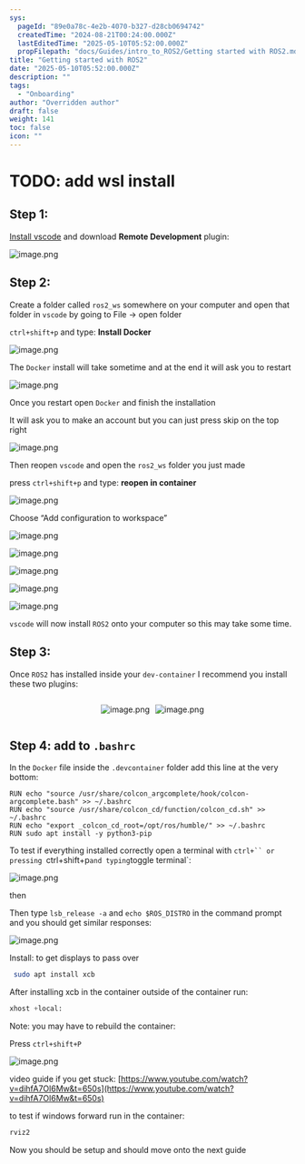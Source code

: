 ```yaml
---
sys:
  pageId: "89e0a78c-4e2b-4070-b327-d28cb0694742"
  createdTime: "2024-08-21T00:24:00.000Z"
  lastEditedTime: "2025-05-10T05:52:00.000Z"
  propFilepath: "docs/Guides/intro_to_ROS2/Getting started with ROS2.md"
title: "Getting started with ROS2"
date: "2025-05-10T05:52:00.000Z"
description: ""
tags:
  - "Onboarding"
author: "Overridden author"
draft: false
weight: 141
toc: false
icon: ""
---
```


# TODO: add wsl install

## Step 1:

[Install vscode](https://code.visualstudio.com/download) and download **Remote Development** plugin:

![image.png](https://prod-files-secure.s3.us-west-2.amazonaws.com/d518164a-d88e-44d1-a4ee-3adb3bd8bce0/efb52993-1881-4a40-b95e-6f020334f022/image.png?X-Amz-Algorithm=AWS4-HMAC-SHA256&X-Amz-Content-Sha256=UNSIGNED-PAYLOAD&X-Amz-Credential=ASIAZI2LB46632PAJESF%2F20250713%2Fus-west-2%2Fs3%2Faws4_request&X-Amz-Date=20250713T081122Z&X-Amz-Expires=3600&X-Amz-Security-Token=IQoJb3JpZ2luX2VjEPf%2F%2F%2F%2F%2F%2F%2F%2F%2F%2FwEaCXVzLXdlc3QtMiJGMEQCIGFldVLf2GXM8knb%2BRhJqkV6jImUlimHvcfmEbrqfOuIAiBmSvfoDuV%2FG9U2JyU%2FXHIrM98W2rJneW5OpYMkyiDt2ir%2FAwgQEAAaDDYzNzQyMzE4MzgwNSIMgqDe6iH3w3XNAKY1KtwD0qcTNy1yU9zcY8D8GgHGeZ3NeraQLmGvVNDDkC8aJUIW%2BA1yO7oXjg2yxwnAWgm7iibmB9AMdoWowm5YnPceKNGeUmrzZaS%2Faht%2FMt31dOTVL3VoK7m8fjMERtbru5a6EoX%2BQnUv2%2B7ny8SYGLh%2BaA6hiiY6jZ1rDOHHO%2F7mrHMRxvlZrga9dRzcMS0I86AeQ47nS1xE3zxPpi%2FP%2FNiNCMneoEZYdD8sdlzmzmK9V0kvC7%2FRnI7LHrCd%2F%2FQ%2Bf4dT%2B1zDEA1WPb8UhwbMv2kC9vnOnhRfrhGsCPx8aaGcizEsyY3YkBTqy9jdzdgUfLPBx0FX%2FPo82EglCNKXM8jf3c%2B51TynDeteftiP3KXB7%2Fxv5EwIQVuwJCHDU8GXKO9gDvjGEjVHeC19iN6%2BqQ%2F8ZNsKcM%2Buuj9Q9kGd70B%2B0VzMdQtV7H1s4f6A3hg2cR17gB3WidGrrGYeECtwvHkJcOHzuAAywKCVbwiEC9kJHPLIYAZ2Zy0%2F4WoHRkibSsyjkv3a2LegFCKYyJyLZgt228zBusJ%2B3vZyEC01hqgbryv%2Fupqr6AE0iGvrjLNi0AAYArgzdEFasF9FbJIdk%2FBd0q%2BZ3JRPn1gX0Dhiypp9bTPCuM2NlKos0vSiJOkwyKTNwwY6pgGawlXobvwnHOtkooaNMu9DriFCb%2FVM%2BlwI0Em%2FjOIcDZCH8kqFKtlEgzrzLUWDQLI8TikqIMVtmJ4Do5FWXa1VzjC5CY%2Bq%2BVaE5Qnwx7%2Bwec8PUYIpWcF588FNbkwdAIc4yvw%2Bp0uQAnm8k%2FCXCo02i9izNFc97FDX7vDaZzDPIH70pVhlX1a1xXX9tm%2Fhf2Wdj9NVV9PaBPvApmuAbRemGTAkk2vo&X-Amz-Signature=795213cf69fe59ac55e2c9cb2957c566ee2c1ed387f0ca3af2c816b33d1915a9&X-Amz-SignedHeaders=host&x-amz-checksum-mode=ENABLED&x-id=GetObject)

## Step 2:

Create a folder called `ros2_ws` somewhere on your computer and open that folder in `vscode` by going to File → open folder 

`ctrl+shift+p` and type: **Install Docker**

![image.png](https://prod-files-secure.s3.us-west-2.amazonaws.com/d518164a-d88e-44d1-a4ee-3adb3bd8bce0/2269dc0e-1cd5-47ff-bceb-c04ad9b2eab0/image.png?X-Amz-Algorithm=AWS4-HMAC-SHA256&X-Amz-Content-Sha256=UNSIGNED-PAYLOAD&X-Amz-Credential=ASIAZI2LB46632PAJESF%2F20250713%2Fus-west-2%2Fs3%2Faws4_request&X-Amz-Date=20250713T081122Z&X-Amz-Expires=3600&X-Amz-Security-Token=IQoJb3JpZ2luX2VjEPf%2F%2F%2F%2F%2F%2F%2F%2F%2F%2FwEaCXVzLXdlc3QtMiJGMEQCIGFldVLf2GXM8knb%2BRhJqkV6jImUlimHvcfmEbrqfOuIAiBmSvfoDuV%2FG9U2JyU%2FXHIrM98W2rJneW5OpYMkyiDt2ir%2FAwgQEAAaDDYzNzQyMzE4MzgwNSIMgqDe6iH3w3XNAKY1KtwD0qcTNy1yU9zcY8D8GgHGeZ3NeraQLmGvVNDDkC8aJUIW%2BA1yO7oXjg2yxwnAWgm7iibmB9AMdoWowm5YnPceKNGeUmrzZaS%2Faht%2FMt31dOTVL3VoK7m8fjMERtbru5a6EoX%2BQnUv2%2B7ny8SYGLh%2BaA6hiiY6jZ1rDOHHO%2F7mrHMRxvlZrga9dRzcMS0I86AeQ47nS1xE3zxPpi%2FP%2FNiNCMneoEZYdD8sdlzmzmK9V0kvC7%2FRnI7LHrCd%2F%2FQ%2Bf4dT%2B1zDEA1WPb8UhwbMv2kC9vnOnhRfrhGsCPx8aaGcizEsyY3YkBTqy9jdzdgUfLPBx0FX%2FPo82EglCNKXM8jf3c%2B51TynDeteftiP3KXB7%2Fxv5EwIQVuwJCHDU8GXKO9gDvjGEjVHeC19iN6%2BqQ%2F8ZNsKcM%2Buuj9Q9kGd70B%2B0VzMdQtV7H1s4f6A3hg2cR17gB3WidGrrGYeECtwvHkJcOHzuAAywKCVbwiEC9kJHPLIYAZ2Zy0%2F4WoHRkibSsyjkv3a2LegFCKYyJyLZgt228zBusJ%2B3vZyEC01hqgbryv%2Fupqr6AE0iGvrjLNi0AAYArgzdEFasF9FbJIdk%2FBd0q%2BZ3JRPn1gX0Dhiypp9bTPCuM2NlKos0vSiJOkwyKTNwwY6pgGawlXobvwnHOtkooaNMu9DriFCb%2FVM%2BlwI0Em%2FjOIcDZCH8kqFKtlEgzrzLUWDQLI8TikqIMVtmJ4Do5FWXa1VzjC5CY%2Bq%2BVaE5Qnwx7%2Bwec8PUYIpWcF588FNbkwdAIc4yvw%2Bp0uQAnm8k%2FCXCo02i9izNFc97FDX7vDaZzDPIH70pVhlX1a1xXX9tm%2Fhf2Wdj9NVV9PaBPvApmuAbRemGTAkk2vo&X-Amz-Signature=8a10c92d4260033f5b3781c284153514c4c7cd79379cc411d0c40b17efe4d7d8&X-Amz-SignedHeaders=host&x-amz-checksum-mode=ENABLED&x-id=GetObject)

The `Docker` install will take sometime and at the end it will ask you to restart

![image.png](https://prod-files-secure.s3.us-west-2.amazonaws.com/d518164a-d88e-44d1-a4ee-3adb3bd8bce0/ed233f78-be33-4b1f-b89c-9c346c0e961e/image.png?X-Amz-Algorithm=AWS4-HMAC-SHA256&X-Amz-Content-Sha256=UNSIGNED-PAYLOAD&X-Amz-Credential=ASIAZI2LB46632PAJESF%2F20250713%2Fus-west-2%2Fs3%2Faws4_request&X-Amz-Date=20250713T081122Z&X-Amz-Expires=3600&X-Amz-Security-Token=IQoJb3JpZ2luX2VjEPf%2F%2F%2F%2F%2F%2F%2F%2F%2F%2FwEaCXVzLXdlc3QtMiJGMEQCIGFldVLf2GXM8knb%2BRhJqkV6jImUlimHvcfmEbrqfOuIAiBmSvfoDuV%2FG9U2JyU%2FXHIrM98W2rJneW5OpYMkyiDt2ir%2FAwgQEAAaDDYzNzQyMzE4MzgwNSIMgqDe6iH3w3XNAKY1KtwD0qcTNy1yU9zcY8D8GgHGeZ3NeraQLmGvVNDDkC8aJUIW%2BA1yO7oXjg2yxwnAWgm7iibmB9AMdoWowm5YnPceKNGeUmrzZaS%2Faht%2FMt31dOTVL3VoK7m8fjMERtbru5a6EoX%2BQnUv2%2B7ny8SYGLh%2BaA6hiiY6jZ1rDOHHO%2F7mrHMRxvlZrga9dRzcMS0I86AeQ47nS1xE3zxPpi%2FP%2FNiNCMneoEZYdD8sdlzmzmK9V0kvC7%2FRnI7LHrCd%2F%2FQ%2Bf4dT%2B1zDEA1WPb8UhwbMv2kC9vnOnhRfrhGsCPx8aaGcizEsyY3YkBTqy9jdzdgUfLPBx0FX%2FPo82EglCNKXM8jf3c%2B51TynDeteftiP3KXB7%2Fxv5EwIQVuwJCHDU8GXKO9gDvjGEjVHeC19iN6%2BqQ%2F8ZNsKcM%2Buuj9Q9kGd70B%2B0VzMdQtV7H1s4f6A3hg2cR17gB3WidGrrGYeECtwvHkJcOHzuAAywKCVbwiEC9kJHPLIYAZ2Zy0%2F4WoHRkibSsyjkv3a2LegFCKYyJyLZgt228zBusJ%2B3vZyEC01hqgbryv%2Fupqr6AE0iGvrjLNi0AAYArgzdEFasF9FbJIdk%2FBd0q%2BZ3JRPn1gX0Dhiypp9bTPCuM2NlKos0vSiJOkwyKTNwwY6pgGawlXobvwnHOtkooaNMu9DriFCb%2FVM%2BlwI0Em%2FjOIcDZCH8kqFKtlEgzrzLUWDQLI8TikqIMVtmJ4Do5FWXa1VzjC5CY%2Bq%2BVaE5Qnwx7%2Bwec8PUYIpWcF588FNbkwdAIc4yvw%2Bp0uQAnm8k%2FCXCo02i9izNFc97FDX7vDaZzDPIH70pVhlX1a1xXX9tm%2Fhf2Wdj9NVV9PaBPvApmuAbRemGTAkk2vo&X-Amz-Signature=697ebd8ab33c4cf0458a13168c18324a2833b18246ffd15087aedc07cada03a6&X-Amz-SignedHeaders=host&x-amz-checksum-mode=ENABLED&x-id=GetObject)

Once you restart open `Docker` and finish the installation

It will ask you to make an account but you can just press skip on the top right

![image.png](https://prod-files-secure.s3.us-west-2.amazonaws.com/d518164a-d88e-44d1-a4ee-3adb3bd8bce0/21010ad9-1659-4fd9-9f59-9932a09b2a3d/image.png?X-Amz-Algorithm=AWS4-HMAC-SHA256&X-Amz-Content-Sha256=UNSIGNED-PAYLOAD&X-Amz-Credential=ASIAZI2LB46632PAJESF%2F20250713%2Fus-west-2%2Fs3%2Faws4_request&X-Amz-Date=20250713T081122Z&X-Amz-Expires=3600&X-Amz-Security-Token=IQoJb3JpZ2luX2VjEPf%2F%2F%2F%2F%2F%2F%2F%2F%2F%2FwEaCXVzLXdlc3QtMiJGMEQCIGFldVLf2GXM8knb%2BRhJqkV6jImUlimHvcfmEbrqfOuIAiBmSvfoDuV%2FG9U2JyU%2FXHIrM98W2rJneW5OpYMkyiDt2ir%2FAwgQEAAaDDYzNzQyMzE4MzgwNSIMgqDe6iH3w3XNAKY1KtwD0qcTNy1yU9zcY8D8GgHGeZ3NeraQLmGvVNDDkC8aJUIW%2BA1yO7oXjg2yxwnAWgm7iibmB9AMdoWowm5YnPceKNGeUmrzZaS%2Faht%2FMt31dOTVL3VoK7m8fjMERtbru5a6EoX%2BQnUv2%2B7ny8SYGLh%2BaA6hiiY6jZ1rDOHHO%2F7mrHMRxvlZrga9dRzcMS0I86AeQ47nS1xE3zxPpi%2FP%2FNiNCMneoEZYdD8sdlzmzmK9V0kvC7%2FRnI7LHrCd%2F%2FQ%2Bf4dT%2B1zDEA1WPb8UhwbMv2kC9vnOnhRfrhGsCPx8aaGcizEsyY3YkBTqy9jdzdgUfLPBx0FX%2FPo82EglCNKXM8jf3c%2B51TynDeteftiP3KXB7%2Fxv5EwIQVuwJCHDU8GXKO9gDvjGEjVHeC19iN6%2BqQ%2F8ZNsKcM%2Buuj9Q9kGd70B%2B0VzMdQtV7H1s4f6A3hg2cR17gB3WidGrrGYeECtwvHkJcOHzuAAywKCVbwiEC9kJHPLIYAZ2Zy0%2F4WoHRkibSsyjkv3a2LegFCKYyJyLZgt228zBusJ%2B3vZyEC01hqgbryv%2Fupqr6AE0iGvrjLNi0AAYArgzdEFasF9FbJIdk%2FBd0q%2BZ3JRPn1gX0Dhiypp9bTPCuM2NlKos0vSiJOkwyKTNwwY6pgGawlXobvwnHOtkooaNMu9DriFCb%2FVM%2BlwI0Em%2FjOIcDZCH8kqFKtlEgzrzLUWDQLI8TikqIMVtmJ4Do5FWXa1VzjC5CY%2Bq%2BVaE5Qnwx7%2Bwec8PUYIpWcF588FNbkwdAIc4yvw%2Bp0uQAnm8k%2FCXCo02i9izNFc97FDX7vDaZzDPIH70pVhlX1a1xXX9tm%2Fhf2Wdj9NVV9PaBPvApmuAbRemGTAkk2vo&X-Amz-Signature=26830c2dc15abaeb4b5b877c98687d224bb9069ef0fe9e29a9a16b664e7383e2&X-Amz-SignedHeaders=host&x-amz-checksum-mode=ENABLED&x-id=GetObject)

Then reopen `vscode` and open the `ros2_ws` folder you just made

press `ctrl+shift+p` and type: **reopen in container**

![image.png](https://prod-files-secure.s3.us-west-2.amazonaws.com/d518164a-d88e-44d1-a4ee-3adb3bd8bce0/4e93b8c2-41ad-488c-8095-c74205196118/image.png?X-Amz-Algorithm=AWS4-HMAC-SHA256&X-Amz-Content-Sha256=UNSIGNED-PAYLOAD&X-Amz-Credential=ASIAZI2LB46632PAJESF%2F20250713%2Fus-west-2%2Fs3%2Faws4_request&X-Amz-Date=20250713T081122Z&X-Amz-Expires=3600&X-Amz-Security-Token=IQoJb3JpZ2luX2VjEPf%2F%2F%2F%2F%2F%2F%2F%2F%2F%2FwEaCXVzLXdlc3QtMiJGMEQCIGFldVLf2GXM8knb%2BRhJqkV6jImUlimHvcfmEbrqfOuIAiBmSvfoDuV%2FG9U2JyU%2FXHIrM98W2rJneW5OpYMkyiDt2ir%2FAwgQEAAaDDYzNzQyMzE4MzgwNSIMgqDe6iH3w3XNAKY1KtwD0qcTNy1yU9zcY8D8GgHGeZ3NeraQLmGvVNDDkC8aJUIW%2BA1yO7oXjg2yxwnAWgm7iibmB9AMdoWowm5YnPceKNGeUmrzZaS%2Faht%2FMt31dOTVL3VoK7m8fjMERtbru5a6EoX%2BQnUv2%2B7ny8SYGLh%2BaA6hiiY6jZ1rDOHHO%2F7mrHMRxvlZrga9dRzcMS0I86AeQ47nS1xE3zxPpi%2FP%2FNiNCMneoEZYdD8sdlzmzmK9V0kvC7%2FRnI7LHrCd%2F%2FQ%2Bf4dT%2B1zDEA1WPb8UhwbMv2kC9vnOnhRfrhGsCPx8aaGcizEsyY3YkBTqy9jdzdgUfLPBx0FX%2FPo82EglCNKXM8jf3c%2B51TynDeteftiP3KXB7%2Fxv5EwIQVuwJCHDU8GXKO9gDvjGEjVHeC19iN6%2BqQ%2F8ZNsKcM%2Buuj9Q9kGd70B%2B0VzMdQtV7H1s4f6A3hg2cR17gB3WidGrrGYeECtwvHkJcOHzuAAywKCVbwiEC9kJHPLIYAZ2Zy0%2F4WoHRkibSsyjkv3a2LegFCKYyJyLZgt228zBusJ%2B3vZyEC01hqgbryv%2Fupqr6AE0iGvrjLNi0AAYArgzdEFasF9FbJIdk%2FBd0q%2BZ3JRPn1gX0Dhiypp9bTPCuM2NlKos0vSiJOkwyKTNwwY6pgGawlXobvwnHOtkooaNMu9DriFCb%2FVM%2BlwI0Em%2FjOIcDZCH8kqFKtlEgzrzLUWDQLI8TikqIMVtmJ4Do5FWXa1VzjC5CY%2Bq%2BVaE5Qnwx7%2Bwec8PUYIpWcF588FNbkwdAIc4yvw%2Bp0uQAnm8k%2FCXCo02i9izNFc97FDX7vDaZzDPIH70pVhlX1a1xXX9tm%2Fhf2Wdj9NVV9PaBPvApmuAbRemGTAkk2vo&X-Amz-Signature=d20e9c3e7d212ecc9a55bd470c236ac4627483ebfcb9d8e27f8ed9d928feb576&X-Amz-SignedHeaders=host&x-amz-checksum-mode=ENABLED&x-id=GetObject)

Choose “Add configuration to workspace”

![image.png](https://prod-files-secure.s3.us-west-2.amazonaws.com/d518164a-d88e-44d1-a4ee-3adb3bd8bce0/9560b282-5060-4989-ba37-97e7b2c22476/image.png?X-Amz-Algorithm=AWS4-HMAC-SHA256&X-Amz-Content-Sha256=UNSIGNED-PAYLOAD&X-Amz-Credential=ASIAZI2LB46632PAJESF%2F20250713%2Fus-west-2%2Fs3%2Faws4_request&X-Amz-Date=20250713T081122Z&X-Amz-Expires=3600&X-Amz-Security-Token=IQoJb3JpZ2luX2VjEPf%2F%2F%2F%2F%2F%2F%2F%2F%2F%2FwEaCXVzLXdlc3QtMiJGMEQCIGFldVLf2GXM8knb%2BRhJqkV6jImUlimHvcfmEbrqfOuIAiBmSvfoDuV%2FG9U2JyU%2FXHIrM98W2rJneW5OpYMkyiDt2ir%2FAwgQEAAaDDYzNzQyMzE4MzgwNSIMgqDe6iH3w3XNAKY1KtwD0qcTNy1yU9zcY8D8GgHGeZ3NeraQLmGvVNDDkC8aJUIW%2BA1yO7oXjg2yxwnAWgm7iibmB9AMdoWowm5YnPceKNGeUmrzZaS%2Faht%2FMt31dOTVL3VoK7m8fjMERtbru5a6EoX%2BQnUv2%2B7ny8SYGLh%2BaA6hiiY6jZ1rDOHHO%2F7mrHMRxvlZrga9dRzcMS0I86AeQ47nS1xE3zxPpi%2FP%2FNiNCMneoEZYdD8sdlzmzmK9V0kvC7%2FRnI7LHrCd%2F%2FQ%2Bf4dT%2B1zDEA1WPb8UhwbMv2kC9vnOnhRfrhGsCPx8aaGcizEsyY3YkBTqy9jdzdgUfLPBx0FX%2FPo82EglCNKXM8jf3c%2B51TynDeteftiP3KXB7%2Fxv5EwIQVuwJCHDU8GXKO9gDvjGEjVHeC19iN6%2BqQ%2F8ZNsKcM%2Buuj9Q9kGd70B%2B0VzMdQtV7H1s4f6A3hg2cR17gB3WidGrrGYeECtwvHkJcOHzuAAywKCVbwiEC9kJHPLIYAZ2Zy0%2F4WoHRkibSsyjkv3a2LegFCKYyJyLZgt228zBusJ%2B3vZyEC01hqgbryv%2Fupqr6AE0iGvrjLNi0AAYArgzdEFasF9FbJIdk%2FBd0q%2BZ3JRPn1gX0Dhiypp9bTPCuM2NlKos0vSiJOkwyKTNwwY6pgGawlXobvwnHOtkooaNMu9DriFCb%2FVM%2BlwI0Em%2FjOIcDZCH8kqFKtlEgzrzLUWDQLI8TikqIMVtmJ4Do5FWXa1VzjC5CY%2Bq%2BVaE5Qnwx7%2Bwec8PUYIpWcF588FNbkwdAIc4yvw%2Bp0uQAnm8k%2FCXCo02i9izNFc97FDX7vDaZzDPIH70pVhlX1a1xXX9tm%2Fhf2Wdj9NVV9PaBPvApmuAbRemGTAkk2vo&X-Amz-Signature=d111cfd36e899230a5f5e3a22b8cf21cefd1028971ba0dcee7056fcbf036e4d4&X-Amz-SignedHeaders=host&x-amz-checksum-mode=ENABLED&x-id=GetObject)

![image.png](https://prod-files-secure.s3.us-west-2.amazonaws.com/d518164a-d88e-44d1-a4ee-3adb3bd8bce0/2ee63f81-886b-48e8-a553-dc6e5eac99e4/image.png?X-Amz-Algorithm=AWS4-HMAC-SHA256&X-Amz-Content-Sha256=UNSIGNED-PAYLOAD&X-Amz-Credential=ASIAZI2LB46632PAJESF%2F20250713%2Fus-west-2%2Fs3%2Faws4_request&X-Amz-Date=20250713T081122Z&X-Amz-Expires=3600&X-Amz-Security-Token=IQoJb3JpZ2luX2VjEPf%2F%2F%2F%2F%2F%2F%2F%2F%2F%2FwEaCXVzLXdlc3QtMiJGMEQCIGFldVLf2GXM8knb%2BRhJqkV6jImUlimHvcfmEbrqfOuIAiBmSvfoDuV%2FG9U2JyU%2FXHIrM98W2rJneW5OpYMkyiDt2ir%2FAwgQEAAaDDYzNzQyMzE4MzgwNSIMgqDe6iH3w3XNAKY1KtwD0qcTNy1yU9zcY8D8GgHGeZ3NeraQLmGvVNDDkC8aJUIW%2BA1yO7oXjg2yxwnAWgm7iibmB9AMdoWowm5YnPceKNGeUmrzZaS%2Faht%2FMt31dOTVL3VoK7m8fjMERtbru5a6EoX%2BQnUv2%2B7ny8SYGLh%2BaA6hiiY6jZ1rDOHHO%2F7mrHMRxvlZrga9dRzcMS0I86AeQ47nS1xE3zxPpi%2FP%2FNiNCMneoEZYdD8sdlzmzmK9V0kvC7%2FRnI7LHrCd%2F%2FQ%2Bf4dT%2B1zDEA1WPb8UhwbMv2kC9vnOnhRfrhGsCPx8aaGcizEsyY3YkBTqy9jdzdgUfLPBx0FX%2FPo82EglCNKXM8jf3c%2B51TynDeteftiP3KXB7%2Fxv5EwIQVuwJCHDU8GXKO9gDvjGEjVHeC19iN6%2BqQ%2F8ZNsKcM%2Buuj9Q9kGd70B%2B0VzMdQtV7H1s4f6A3hg2cR17gB3WidGrrGYeECtwvHkJcOHzuAAywKCVbwiEC9kJHPLIYAZ2Zy0%2F4WoHRkibSsyjkv3a2LegFCKYyJyLZgt228zBusJ%2B3vZyEC01hqgbryv%2Fupqr6AE0iGvrjLNi0AAYArgzdEFasF9FbJIdk%2FBd0q%2BZ3JRPn1gX0Dhiypp9bTPCuM2NlKos0vSiJOkwyKTNwwY6pgGawlXobvwnHOtkooaNMu9DriFCb%2FVM%2BlwI0Em%2FjOIcDZCH8kqFKtlEgzrzLUWDQLI8TikqIMVtmJ4Do5FWXa1VzjC5CY%2Bq%2BVaE5Qnwx7%2Bwec8PUYIpWcF588FNbkwdAIc4yvw%2Bp0uQAnm8k%2FCXCo02i9izNFc97FDX7vDaZzDPIH70pVhlX1a1xXX9tm%2Fhf2Wdj9NVV9PaBPvApmuAbRemGTAkk2vo&X-Amz-Signature=3fe10fe533895224e7d63c88822adc592547f7af513ce0861551bf7eee586493&X-Amz-SignedHeaders=host&x-amz-checksum-mode=ENABLED&x-id=GetObject)

![image.png](https://prod-files-secure.s3.us-west-2.amazonaws.com/d518164a-d88e-44d1-a4ee-3adb3bd8bce0/ae1580b2-b048-407e-aed9-b584224a7a04/image.png?X-Amz-Algorithm=AWS4-HMAC-SHA256&X-Amz-Content-Sha256=UNSIGNED-PAYLOAD&X-Amz-Credential=ASIAZI2LB46632PAJESF%2F20250713%2Fus-west-2%2Fs3%2Faws4_request&X-Amz-Date=20250713T081122Z&X-Amz-Expires=3600&X-Amz-Security-Token=IQoJb3JpZ2luX2VjEPf%2F%2F%2F%2F%2F%2F%2F%2F%2F%2FwEaCXVzLXdlc3QtMiJGMEQCIGFldVLf2GXM8knb%2BRhJqkV6jImUlimHvcfmEbrqfOuIAiBmSvfoDuV%2FG9U2JyU%2FXHIrM98W2rJneW5OpYMkyiDt2ir%2FAwgQEAAaDDYzNzQyMzE4MzgwNSIMgqDe6iH3w3XNAKY1KtwD0qcTNy1yU9zcY8D8GgHGeZ3NeraQLmGvVNDDkC8aJUIW%2BA1yO7oXjg2yxwnAWgm7iibmB9AMdoWowm5YnPceKNGeUmrzZaS%2Faht%2FMt31dOTVL3VoK7m8fjMERtbru5a6EoX%2BQnUv2%2B7ny8SYGLh%2BaA6hiiY6jZ1rDOHHO%2F7mrHMRxvlZrga9dRzcMS0I86AeQ47nS1xE3zxPpi%2FP%2FNiNCMneoEZYdD8sdlzmzmK9V0kvC7%2FRnI7LHrCd%2F%2FQ%2Bf4dT%2B1zDEA1WPb8UhwbMv2kC9vnOnhRfrhGsCPx8aaGcizEsyY3YkBTqy9jdzdgUfLPBx0FX%2FPo82EglCNKXM8jf3c%2B51TynDeteftiP3KXB7%2Fxv5EwIQVuwJCHDU8GXKO9gDvjGEjVHeC19iN6%2BqQ%2F8ZNsKcM%2Buuj9Q9kGd70B%2B0VzMdQtV7H1s4f6A3hg2cR17gB3WidGrrGYeECtwvHkJcOHzuAAywKCVbwiEC9kJHPLIYAZ2Zy0%2F4WoHRkibSsyjkv3a2LegFCKYyJyLZgt228zBusJ%2B3vZyEC01hqgbryv%2Fupqr6AE0iGvrjLNi0AAYArgzdEFasF9FbJIdk%2FBd0q%2BZ3JRPn1gX0Dhiypp9bTPCuM2NlKos0vSiJOkwyKTNwwY6pgGawlXobvwnHOtkooaNMu9DriFCb%2FVM%2BlwI0Em%2FjOIcDZCH8kqFKtlEgzrzLUWDQLI8TikqIMVtmJ4Do5FWXa1VzjC5CY%2Bq%2BVaE5Qnwx7%2Bwec8PUYIpWcF588FNbkwdAIc4yvw%2Bp0uQAnm8k%2FCXCo02i9izNFc97FDX7vDaZzDPIH70pVhlX1a1xXX9tm%2Fhf2Wdj9NVV9PaBPvApmuAbRemGTAkk2vo&X-Amz-Signature=334c022a14e6e9c0fcda34dffd789ed74f248d21ac55ad13323c5cc1b027dc91&X-Amz-SignedHeaders=host&x-amz-checksum-mode=ENABLED&x-id=GetObject)

![image.png](https://prod-files-secure.s3.us-west-2.amazonaws.com/d518164a-d88e-44d1-a4ee-3adb3bd8bce0/53255b28-f75e-430f-b9e3-c0ac8577e42b/image.png?X-Amz-Algorithm=AWS4-HMAC-SHA256&X-Amz-Content-Sha256=UNSIGNED-PAYLOAD&X-Amz-Credential=ASIAZI2LB46632PAJESF%2F20250713%2Fus-west-2%2Fs3%2Faws4_request&X-Amz-Date=20250713T081122Z&X-Amz-Expires=3600&X-Amz-Security-Token=IQoJb3JpZ2luX2VjEPf%2F%2F%2F%2F%2F%2F%2F%2F%2F%2FwEaCXVzLXdlc3QtMiJGMEQCIGFldVLf2GXM8knb%2BRhJqkV6jImUlimHvcfmEbrqfOuIAiBmSvfoDuV%2FG9U2JyU%2FXHIrM98W2rJneW5OpYMkyiDt2ir%2FAwgQEAAaDDYzNzQyMzE4MzgwNSIMgqDe6iH3w3XNAKY1KtwD0qcTNy1yU9zcY8D8GgHGeZ3NeraQLmGvVNDDkC8aJUIW%2BA1yO7oXjg2yxwnAWgm7iibmB9AMdoWowm5YnPceKNGeUmrzZaS%2Faht%2FMt31dOTVL3VoK7m8fjMERtbru5a6EoX%2BQnUv2%2B7ny8SYGLh%2BaA6hiiY6jZ1rDOHHO%2F7mrHMRxvlZrga9dRzcMS0I86AeQ47nS1xE3zxPpi%2FP%2FNiNCMneoEZYdD8sdlzmzmK9V0kvC7%2FRnI7LHrCd%2F%2FQ%2Bf4dT%2B1zDEA1WPb8UhwbMv2kC9vnOnhRfrhGsCPx8aaGcizEsyY3YkBTqy9jdzdgUfLPBx0FX%2FPo82EglCNKXM8jf3c%2B51TynDeteftiP3KXB7%2Fxv5EwIQVuwJCHDU8GXKO9gDvjGEjVHeC19iN6%2BqQ%2F8ZNsKcM%2Buuj9Q9kGd70B%2B0VzMdQtV7H1s4f6A3hg2cR17gB3WidGrrGYeECtwvHkJcOHzuAAywKCVbwiEC9kJHPLIYAZ2Zy0%2F4WoHRkibSsyjkv3a2LegFCKYyJyLZgt228zBusJ%2B3vZyEC01hqgbryv%2Fupqr6AE0iGvrjLNi0AAYArgzdEFasF9FbJIdk%2FBd0q%2BZ3JRPn1gX0Dhiypp9bTPCuM2NlKos0vSiJOkwyKTNwwY6pgGawlXobvwnHOtkooaNMu9DriFCb%2FVM%2BlwI0Em%2FjOIcDZCH8kqFKtlEgzrzLUWDQLI8TikqIMVtmJ4Do5FWXa1VzjC5CY%2Bq%2BVaE5Qnwx7%2Bwec8PUYIpWcF588FNbkwdAIc4yvw%2Bp0uQAnm8k%2FCXCo02i9izNFc97FDX7vDaZzDPIH70pVhlX1a1xXX9tm%2Fhf2Wdj9NVV9PaBPvApmuAbRemGTAkk2vo&X-Amz-Signature=c5da4850cad469ab429de29a17b93aa58e8a51f1f310f41a17f939bbff77d222&X-Amz-SignedHeaders=host&x-amz-checksum-mode=ENABLED&x-id=GetObject)

![image.png](https://prod-files-secure.s3.us-west-2.amazonaws.com/d518164a-d88e-44d1-a4ee-3adb3bd8bce0/7c562767-5af9-4ffb-97d1-327bcdf4ee00/image.png?X-Amz-Algorithm=AWS4-HMAC-SHA256&X-Amz-Content-Sha256=UNSIGNED-PAYLOAD&X-Amz-Credential=ASIAZI2LB46632PAJESF%2F20250713%2Fus-west-2%2Fs3%2Faws4_request&X-Amz-Date=20250713T081122Z&X-Amz-Expires=3600&X-Amz-Security-Token=IQoJb3JpZ2luX2VjEPf%2F%2F%2F%2F%2F%2F%2F%2F%2F%2FwEaCXVzLXdlc3QtMiJGMEQCIGFldVLf2GXM8knb%2BRhJqkV6jImUlimHvcfmEbrqfOuIAiBmSvfoDuV%2FG9U2JyU%2FXHIrM98W2rJneW5OpYMkyiDt2ir%2FAwgQEAAaDDYzNzQyMzE4MzgwNSIMgqDe6iH3w3XNAKY1KtwD0qcTNy1yU9zcY8D8GgHGeZ3NeraQLmGvVNDDkC8aJUIW%2BA1yO7oXjg2yxwnAWgm7iibmB9AMdoWowm5YnPceKNGeUmrzZaS%2Faht%2FMt31dOTVL3VoK7m8fjMERtbru5a6EoX%2BQnUv2%2B7ny8SYGLh%2BaA6hiiY6jZ1rDOHHO%2F7mrHMRxvlZrga9dRzcMS0I86AeQ47nS1xE3zxPpi%2FP%2FNiNCMneoEZYdD8sdlzmzmK9V0kvC7%2FRnI7LHrCd%2F%2FQ%2Bf4dT%2B1zDEA1WPb8UhwbMv2kC9vnOnhRfrhGsCPx8aaGcizEsyY3YkBTqy9jdzdgUfLPBx0FX%2FPo82EglCNKXM8jf3c%2B51TynDeteftiP3KXB7%2Fxv5EwIQVuwJCHDU8GXKO9gDvjGEjVHeC19iN6%2BqQ%2F8ZNsKcM%2Buuj9Q9kGd70B%2B0VzMdQtV7H1s4f6A3hg2cR17gB3WidGrrGYeECtwvHkJcOHzuAAywKCVbwiEC9kJHPLIYAZ2Zy0%2F4WoHRkibSsyjkv3a2LegFCKYyJyLZgt228zBusJ%2B3vZyEC01hqgbryv%2Fupqr6AE0iGvrjLNi0AAYArgzdEFasF9FbJIdk%2FBd0q%2BZ3JRPn1gX0Dhiypp9bTPCuM2NlKos0vSiJOkwyKTNwwY6pgGawlXobvwnHOtkooaNMu9DriFCb%2FVM%2BlwI0Em%2FjOIcDZCH8kqFKtlEgzrzLUWDQLI8TikqIMVtmJ4Do5FWXa1VzjC5CY%2Bq%2BVaE5Qnwx7%2Bwec8PUYIpWcF588FNbkwdAIc4yvw%2Bp0uQAnm8k%2FCXCo02i9izNFc97FDX7vDaZzDPIH70pVhlX1a1xXX9tm%2Fhf2Wdj9NVV9PaBPvApmuAbRemGTAkk2vo&X-Amz-Signature=fea8703e4e072194eefa4d42fc8ee150e57b3cf9e10844269f2535b5650309a2&X-Amz-SignedHeaders=host&x-amz-checksum-mode=ENABLED&x-id=GetObject)

`vscode` will now install `ROS2` onto your computer so this may take some time.

## Step 3:

Once `ROS2` has installed inside your `dev-container` I recommend you install these two plugins:

<div style="display: flex;flex-direction: row; column-gap:10px; max-width: 630px;justify-content: center;">
<div>

![image.png](https://prod-files-secure.s3.us-west-2.amazonaws.com/d518164a-d88e-44d1-a4ee-3adb3bd8bce0/3fc3d550-5a54-4ba1-ba6b-faa01cdb7369/image.png?X-Amz-Algorithm=AWS4-HMAC-SHA256&X-Amz-Content-Sha256=UNSIGNED-PAYLOAD&X-Amz-Credential=ASIAZI2LB4666FIDHZLE%2F20250713%2Fus-west-2%2Fs3%2Faws4_request&X-Amz-Date=20250713T081125Z&X-Amz-Expires=3600&X-Amz-Security-Token=IQoJb3JpZ2luX2VjEPf%2F%2F%2F%2F%2F%2F%2F%2F%2F%2FwEaCXVzLXdlc3QtMiJGMEQCIH%2B88MGeOleq5kstX0eefUYDAru9kKS6YeiSGA%2F0Cy1uAiAW9VTUy1PsvHQ9Qx9bGCpHyiMRwg06NCQKoIyU8WNvHyqIBAj%2F%2F%2F%2F%2F%2F%2F%2F%2F%2F%2F8BEAAaDDYzNzQyMzE4MzgwNSIMXcJs4KbjEeI9B5sjKtwDfquNvLgMvVvbl48ED%2B6KrPBsbf77XaZRfsXTZSUAqoqfPMlhoHYy0b2KgsyhEjUfkWBDo7ldHSIDA658oGbyi3IPSl9PYrCVCmucFIroRa%2FCj63SEOTQfQ%2F9SNZxiXIZP5wHJRRjQ7wAwxz0avE6Bra1Tck0FH4H3OJIlHUgpstZos%2Byf1%2BEEApnVgEk%2FZlcfpBIw9y43LaeBGeML8HyMwWZ2fvDhRy5ez1PRy4hg61MpzRYaJls8Bgx7H7fVr1i9YpZnTrUrVcyrfjUwy3OmVy8MMN5%2B0cbi3n9EOo64tjb8HgrcPgcppAq9vD%2BVAEJmlm9%2FYmRiZ7z4LXQD00M7hauinXQG7ipu6X5Ct4uGkVX0MHuF0bhV9%2FxTR21kQkJecyIeWfhG%2BrQ8JFskZ%2F3B4U7hDXbcwRGgw7lAsqTgDriUyWysnc6sZqjWihQphmRAI2t%2FUZ%2F3KQCQnp%2FcpcVZsEQ%2BfjQx7BQFeDO4kxjpSXrx%2FIVLBRKubJ2ZOZKuedVB%2BvTduwlMut0UqNGRz6weKzKShaSIw4tdGvVeQNI%2BDdyG%2Bvn1CMtsyIiuliE0veZ14GUleEEmESn2yy9aH8RPrxPg2vYqyyHIze2HfP5sJprJLiXaWLy47aiZMEw0aTNwwY6pgGywVQ%2BdSHFm3OD7PEkdLew2n1bj5izfwq6kXe6fd7q6KuJES%2F3%2BAYihBCxjwpzKerCvCFwefMInVzTDHnkjz8aHCrsGQ%2F7CuS%2Bhn4SOTGCIU1UeT0MHrr6TH27ftniEl3PUa%2BiJ%2FPOoCkqh%2F737YA%2Fc7cdb1pDdlSWqDkyJcGQVEYl1zZYXVQ5urmrwqBYDZDykS2lsKtVowfdx3CFBmeF%2Bf9bFAuq&X-Amz-Signature=9f7392800ac107d5b35f6b2481636bd59233048cb0a61e66ef6cffd7b07b9701&X-Amz-SignedHeaders=host&x-amz-checksum-mode=ENABLED&x-id=GetObject)

</div>
<div>

![image.png](https://prod-files-secure.s3.us-west-2.amazonaws.com/d518164a-d88e-44d1-a4ee-3adb3bd8bce0/d994cc66-13c2-4093-a5a3-f84cf4601a82/image.png?X-Amz-Algorithm=AWS4-HMAC-SHA256&X-Amz-Content-Sha256=UNSIGNED-PAYLOAD&X-Amz-Credential=ASIAZI2LB466TJEQCQCK%2F20250713%2Fus-west-2%2Fs3%2Faws4_request&X-Amz-Date=20250713T081125Z&X-Amz-Expires=3600&X-Amz-Security-Token=IQoJb3JpZ2luX2VjEPf%2F%2F%2F%2F%2F%2F%2F%2F%2F%2FwEaCXVzLXdlc3QtMiJIMEYCIQDRnakeT5KDtdQF9%2B7C68AbGDdA8%2BPY6CQvho29MRAGVwIhALRc8PeD3jxqV618qgmYKHwNTxeD5gGY08LHmgKNrOyfKv8DCBAQABoMNjM3NDIzMTgzODA1IgyOx%2FC6ie1C9MOWI20q3AN9l1dG0Mou2yUnVigEkrUtnnJyJGhXniNBCh2EHwRDswINrtqXzVKWj7O5DT4Uj1sv4rqvCH6jpZ2miMFTWrgaU2eN57gTSohjCotE%2BQdwHya6I7IqP%2FEXAQGvT%2FOWTg%2BygcE1r8Mp%2FANyIECa1arEtDgx7xnKDaORToXCoZA7jBRXMVqezjLI7wrZIil0qO60cza%2FBGOcCdcJHXAjQiGskPchXt4jQzT39gF5YpfzhKXM57kEwidiV2AE1ySQAJ9cKF0Hj3Mq3yyyedd%2FqfOWqA9%2F86AMSbDctynuOVfeqak4tx%2BLJV7%2FHjdIN%2FzsnfwNjCUoKJvPnszIZs2DTNKJlw01c45bD2TcLXFEfIQrUP6pT3CI7HTi6vxuHdSKAA68X7JEsePq%2BRT6MyPubNJRwrZgGPOcCu2ogsqHWiLiPsacNVbV1OrWe6LEC91kNgR4%2BAeMeEl150pCMcVBOKnhItfVP%2BPfC5P3PhseLv2Kb7V9U8eNPIMeCADmOhtPujqkxLwYxkSGJQwQcEfapysB0l234Q27C4ssMJQfzwNVcV0U23A6BuDlYqeloBe0zEMiP478qie%2FCKmFcA%2FRScJuodi1j%2FLBTfydG7c%2BHpzdswTgg38qM1j%2BmF%2BHxjCRpc3DBjqkAftkmrPyUtgzQV1%2BZgs8CyHmi7BVAPby5TXCG3%2FogULCis2pWDEBcPHRyJC5q%2BoF1uS19z3zJNVjmreOqnJ6ksqmCVOKg4ad%2F29TmDmT3NqIbJxWvUGqZUzi4%2Fyl0NxV1NWCBBIqRZG6v9RHChhVqz17TKnnEV6G13fiW%2Fv%2B%2BfHqd0Qi%2FXUlVXB%2B%2BvRdtEXFQYs%2Bhu77MtLabasGfta5vY5plAxI&X-Amz-Signature=d5092f3504f7e52b6cc09ec5398eeea1e5ccae42233098de5d2a4dfc1c18b280&X-Amz-SignedHeaders=host&x-amz-checksum-mode=ENABLED&x-id=GetObject)

</div>
</div>

## Step 4: add to `.bashrc`

In the `Docker` file inside the `.devcontainer` folder add this line at the very bottom: 

```docker
RUN echo "source /usr/share/colcon_argcomplete/hook/colcon-argcomplete.bash" >> ~/.bashrc
RUN echo "source /usr/share/colcon_cd/function/colcon_cd.sh" >> ~/.bashrc
RUN echo "export _colcon_cd_root=/opt/ros/humble/" >> ~/.bashrc
RUN sudo apt install -y python3-pip 
```

To test if everything installed correctly open a terminal with `ctrl+`` or pressing `ctrl+shift+p` and typing `toggle terminal`:

![image.png](https://prod-files-secure.s3.us-west-2.amazonaws.com/d518164a-d88e-44d1-a4ee-3adb3bd8bce0/6a4943d8-b04e-4c02-9a58-775f3384d1a5/image.png?X-Amz-Algorithm=AWS4-HMAC-SHA256&X-Amz-Content-Sha256=UNSIGNED-PAYLOAD&X-Amz-Credential=ASIAZI2LB46632PAJESF%2F20250713%2Fus-west-2%2Fs3%2Faws4_request&X-Amz-Date=20250713T081122Z&X-Amz-Expires=3600&X-Amz-Security-Token=IQoJb3JpZ2luX2VjEPf%2F%2F%2F%2F%2F%2F%2F%2F%2F%2FwEaCXVzLXdlc3QtMiJGMEQCIGFldVLf2GXM8knb%2BRhJqkV6jImUlimHvcfmEbrqfOuIAiBmSvfoDuV%2FG9U2JyU%2FXHIrM98W2rJneW5OpYMkyiDt2ir%2FAwgQEAAaDDYzNzQyMzE4MzgwNSIMgqDe6iH3w3XNAKY1KtwD0qcTNy1yU9zcY8D8GgHGeZ3NeraQLmGvVNDDkC8aJUIW%2BA1yO7oXjg2yxwnAWgm7iibmB9AMdoWowm5YnPceKNGeUmrzZaS%2Faht%2FMt31dOTVL3VoK7m8fjMERtbru5a6EoX%2BQnUv2%2B7ny8SYGLh%2BaA6hiiY6jZ1rDOHHO%2F7mrHMRxvlZrga9dRzcMS0I86AeQ47nS1xE3zxPpi%2FP%2FNiNCMneoEZYdD8sdlzmzmK9V0kvC7%2FRnI7LHrCd%2F%2FQ%2Bf4dT%2B1zDEA1WPb8UhwbMv2kC9vnOnhRfrhGsCPx8aaGcizEsyY3YkBTqy9jdzdgUfLPBx0FX%2FPo82EglCNKXM8jf3c%2B51TynDeteftiP3KXB7%2Fxv5EwIQVuwJCHDU8GXKO9gDvjGEjVHeC19iN6%2BqQ%2F8ZNsKcM%2Buuj9Q9kGd70B%2B0VzMdQtV7H1s4f6A3hg2cR17gB3WidGrrGYeECtwvHkJcOHzuAAywKCVbwiEC9kJHPLIYAZ2Zy0%2F4WoHRkibSsyjkv3a2LegFCKYyJyLZgt228zBusJ%2B3vZyEC01hqgbryv%2Fupqr6AE0iGvrjLNi0AAYArgzdEFasF9FbJIdk%2FBd0q%2BZ3JRPn1gX0Dhiypp9bTPCuM2NlKos0vSiJOkwyKTNwwY6pgGawlXobvwnHOtkooaNMu9DriFCb%2FVM%2BlwI0Em%2FjOIcDZCH8kqFKtlEgzrzLUWDQLI8TikqIMVtmJ4Do5FWXa1VzjC5CY%2Bq%2BVaE5Qnwx7%2Bwec8PUYIpWcF588FNbkwdAIc4yvw%2Bp0uQAnm8k%2FCXCo02i9izNFc97FDX7vDaZzDPIH70pVhlX1a1xXX9tm%2Fhf2Wdj9NVV9PaBPvApmuAbRemGTAkk2vo&X-Amz-Signature=4c0881293136a2286d15b82b8d9369d3d73c7456763dc72cea6af811403f174f&X-Amz-SignedHeaders=host&x-amz-checksum-mode=ENABLED&x-id=GetObject)

then 

Then type `lsb_release -a` and `echo $ROS_DISTRO` in the command prompt and you should get similar responses:

![image.png](https://prod-files-secure.s3.us-west-2.amazonaws.com/d518164a-d88e-44d1-a4ee-3adb3bd8bce0/3e635dec-a805-4e85-8b9e-d000e5b71a4e/image.png?X-Amz-Algorithm=AWS4-HMAC-SHA256&X-Amz-Content-Sha256=UNSIGNED-PAYLOAD&X-Amz-Credential=ASIAZI2LB46632PAJESF%2F20250713%2Fus-west-2%2Fs3%2Faws4_request&X-Amz-Date=20250713T081122Z&X-Amz-Expires=3600&X-Amz-Security-Token=IQoJb3JpZ2luX2VjEPf%2F%2F%2F%2F%2F%2F%2F%2F%2F%2FwEaCXVzLXdlc3QtMiJGMEQCIGFldVLf2GXM8knb%2BRhJqkV6jImUlimHvcfmEbrqfOuIAiBmSvfoDuV%2FG9U2JyU%2FXHIrM98W2rJneW5OpYMkyiDt2ir%2FAwgQEAAaDDYzNzQyMzE4MzgwNSIMgqDe6iH3w3XNAKY1KtwD0qcTNy1yU9zcY8D8GgHGeZ3NeraQLmGvVNDDkC8aJUIW%2BA1yO7oXjg2yxwnAWgm7iibmB9AMdoWowm5YnPceKNGeUmrzZaS%2Faht%2FMt31dOTVL3VoK7m8fjMERtbru5a6EoX%2BQnUv2%2B7ny8SYGLh%2BaA6hiiY6jZ1rDOHHO%2F7mrHMRxvlZrga9dRzcMS0I86AeQ47nS1xE3zxPpi%2FP%2FNiNCMneoEZYdD8sdlzmzmK9V0kvC7%2FRnI7LHrCd%2F%2FQ%2Bf4dT%2B1zDEA1WPb8UhwbMv2kC9vnOnhRfrhGsCPx8aaGcizEsyY3YkBTqy9jdzdgUfLPBx0FX%2FPo82EglCNKXM8jf3c%2B51TynDeteftiP3KXB7%2Fxv5EwIQVuwJCHDU8GXKO9gDvjGEjVHeC19iN6%2BqQ%2F8ZNsKcM%2Buuj9Q9kGd70B%2B0VzMdQtV7H1s4f6A3hg2cR17gB3WidGrrGYeECtwvHkJcOHzuAAywKCVbwiEC9kJHPLIYAZ2Zy0%2F4WoHRkibSsyjkv3a2LegFCKYyJyLZgt228zBusJ%2B3vZyEC01hqgbryv%2Fupqr6AE0iGvrjLNi0AAYArgzdEFasF9FbJIdk%2FBd0q%2BZ3JRPn1gX0Dhiypp9bTPCuM2NlKos0vSiJOkwyKTNwwY6pgGawlXobvwnHOtkooaNMu9DriFCb%2FVM%2BlwI0Em%2FjOIcDZCH8kqFKtlEgzrzLUWDQLI8TikqIMVtmJ4Do5FWXa1VzjC5CY%2Bq%2BVaE5Qnwx7%2Bwec8PUYIpWcF588FNbkwdAIc4yvw%2Bp0uQAnm8k%2FCXCo02i9izNFc97FDX7vDaZzDPIH70pVhlX1a1xXX9tm%2Fhf2Wdj9NVV9PaBPvApmuAbRemGTAkk2vo&X-Amz-Signature=da9aa1dcf282e1f2317fec6abb2351503295fe23eb7b6768bde0832d4aca6269&X-Amz-SignedHeaders=host&x-amz-checksum-mode=ENABLED&x-id=GetObject)

Install:  to get displays to pass over

```bash
 sudo apt install xcb
```

After installing xcb in the container outside of the container run:

```python
xhost +local:
```

Note: you may have to rebuild the container:

Press `ctrl+shift+P`

![image.png](https://prod-files-secure.s3.us-west-2.amazonaws.com/d518164a-d88e-44d1-a4ee-3adb3bd8bce0/6c2be660-2618-4c38-9c26-53554f7a0b7b/image.png?X-Amz-Algorithm=AWS4-HMAC-SHA256&X-Amz-Content-Sha256=UNSIGNED-PAYLOAD&X-Amz-Credential=ASIAZI2LB46632PAJESF%2F20250713%2Fus-west-2%2Fs3%2Faws4_request&X-Amz-Date=20250713T081122Z&X-Amz-Expires=3600&X-Amz-Security-Token=IQoJb3JpZ2luX2VjEPf%2F%2F%2F%2F%2F%2F%2F%2F%2F%2FwEaCXVzLXdlc3QtMiJGMEQCIGFldVLf2GXM8knb%2BRhJqkV6jImUlimHvcfmEbrqfOuIAiBmSvfoDuV%2FG9U2JyU%2FXHIrM98W2rJneW5OpYMkyiDt2ir%2FAwgQEAAaDDYzNzQyMzE4MzgwNSIMgqDe6iH3w3XNAKY1KtwD0qcTNy1yU9zcY8D8GgHGeZ3NeraQLmGvVNDDkC8aJUIW%2BA1yO7oXjg2yxwnAWgm7iibmB9AMdoWowm5YnPceKNGeUmrzZaS%2Faht%2FMt31dOTVL3VoK7m8fjMERtbru5a6EoX%2BQnUv2%2B7ny8SYGLh%2BaA6hiiY6jZ1rDOHHO%2F7mrHMRxvlZrga9dRzcMS0I86AeQ47nS1xE3zxPpi%2FP%2FNiNCMneoEZYdD8sdlzmzmK9V0kvC7%2FRnI7LHrCd%2F%2FQ%2Bf4dT%2B1zDEA1WPb8UhwbMv2kC9vnOnhRfrhGsCPx8aaGcizEsyY3YkBTqy9jdzdgUfLPBx0FX%2FPo82EglCNKXM8jf3c%2B51TynDeteftiP3KXB7%2Fxv5EwIQVuwJCHDU8GXKO9gDvjGEjVHeC19iN6%2BqQ%2F8ZNsKcM%2Buuj9Q9kGd70B%2B0VzMdQtV7H1s4f6A3hg2cR17gB3WidGrrGYeECtwvHkJcOHzuAAywKCVbwiEC9kJHPLIYAZ2Zy0%2F4WoHRkibSsyjkv3a2LegFCKYyJyLZgt228zBusJ%2B3vZyEC01hqgbryv%2Fupqr6AE0iGvrjLNi0AAYArgzdEFasF9FbJIdk%2FBd0q%2BZ3JRPn1gX0Dhiypp9bTPCuM2NlKos0vSiJOkwyKTNwwY6pgGawlXobvwnHOtkooaNMu9DriFCb%2FVM%2BlwI0Em%2FjOIcDZCH8kqFKtlEgzrzLUWDQLI8TikqIMVtmJ4Do5FWXa1VzjC5CY%2Bq%2BVaE5Qnwx7%2Bwec8PUYIpWcF588FNbkwdAIc4yvw%2Bp0uQAnm8k%2FCXCo02i9izNFc97FDX7vDaZzDPIH70pVhlX1a1xXX9tm%2Fhf2Wdj9NVV9PaBPvApmuAbRemGTAkk2vo&X-Amz-Signature=0a2b3f21437fc8e51a55e42653c72cb2f111967161764e657e232ffe969b2a2a&X-Amz-SignedHeaders=host&x-amz-checksum-mode=ENABLED&x-id=GetObject)

video guide if you get stuck: [https://www.youtube.com/watch?v=dihfA7Ol6Mw&t=650s](https://www.youtube.com/watch?v=dihfA7Ol6Mw&t=650s)

to test if windows forward run in the container:

```bash
rviz2
```

Now you should be setup and should move onto the next guide 
